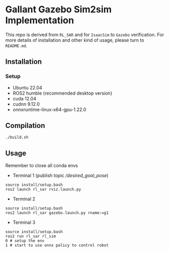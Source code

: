 # Gallant Gazebo Sim2sim Implementation
This repo is derived from `RL_SAR` and for `IsaacSim` to `Gazebo` verification. For more details of installation and other kind of usage, please turn to `README.md`.
## Installation
### Setup
* Ubuntu 22.04
* ROS2 humble (recommended desktop version)
* cuda 12.04
* cudnn 9.12.0
* onnxruntime-linux-x64-gpu-1.22.0
## Compilation
```
./build.sh
```
## Usage
Remember to close all conda envs
* Terminal 1 (publish topic */desired_goal_pose*)
```
source install/setup.bash
ros2 launch rl_sar rviz.launch.py
```
* Terminal 2
```
source install/setup.bash
ros2 launch rl_sar gazebo.launch.py rname:=g1
```
* Terminal 3
```
source install/setup.bash
ros2 run rl_sar rl_sim
0 # setup the env
1 # start to use onnx policy to control robot
```
